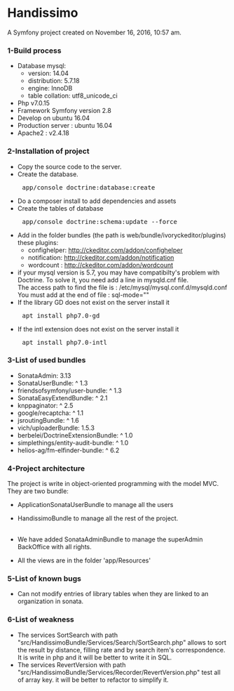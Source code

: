 Handissimo
==========

A Symfony project created on November 16, 2016, 10:57 am.

### 1-Build process

- Database mysql:
  - version: 14.04
  - distribution: 5.7.18
  - engine: InnoDB
  - table collation: utf8_unicode_ci
- Php v7.0.15
- Framework Symfony version 2.8
- Develop on ubuntu 16.04
- Production server : ubuntu 16.04
- Apache2 : v2.4.18

### 2-Installation of project

- Copy the source code to the server.
- Create the database.
<pre>
    app/console doctrine:database:create
</pre>
- Do a composer install to add dependencies and assets
- Create the tables of database
<pre>
    app/console doctrine:schema:update --force
</pre>
- Add in the folder bundles (the path is web/bundle/ivoryckeditor/plugins) these plugins:<br>
   - confighelper: http://ckeditor.com/addon/confighelper
   - notification: http://ckeditor.com/addon/notification
   - wordcount : http://ckeditor.com/addon/wordcount
- if your mysql version is 5.7, you may have compatibilty's problem with Doctrine.
  To solve it, you need add a line in mysqld.cnf file. <br />
  The access path to find the file is :
  /etc/mysql/mysql.conf.d/mysqld.conf<br>
  You must add at the end of file : sql-mode=""
- If the library GD does not exist on the server install it
<pre>
    apt install php7.0-gd
</pre>
- If the intl extension does not exist on the server install it
<pre>
    apt install php7.0-intl
</pre>

### 3-List of used bundles

- SonataAdmin: 3.13
- SonataUserBundle: ^ 1.3
- friendsofsymfony/user-bundle: ^ 1.3
- SonataEasyExtendBundle: ^ 2.1
- knppaginator: ^ 2.5
- google/recaptcha: ^ 1.1
- jsroutingBundle: ^ 1.6
- vich/uploaderBundle: 1.5.3
- berbelei/DoctrineExtensionBundle: ^ 1.0
- simplethings/entity-audit-bundle: ^ 1.0
- helios-ag/fm-elfinder-bundle: ^ 6.2

### 4-Project architecture

The project is write in object-oriented programming with the model MVC. They are two bundle:
- ApplicationSonataUserBundle to manage all the users
- HandissimoBundle to manage all the rest of the project.<br /><br />
- We have added SonataAdminBundle to manage the superAdmin BackOffice with all rights.

- All the views are in the folder 'app/Resources'

### 5-List of known bugs

- Can not modify entries of library tables when they are linked to an organization in sonata.


### 6-List of weakness

- The services SortSearch with path "src/HandissimoBundle/Services/Search/SortSearch.php" allows to sort the result by distance, filling rate and by search item's correspondence. It is write in php and it will be better to write it in SQL. 
- The services RevertVersion with path "src/HandissimoBundle/Services/Recorder/RevertVersion.php" test all of array key. it will be better to refactor to simplify it. 
